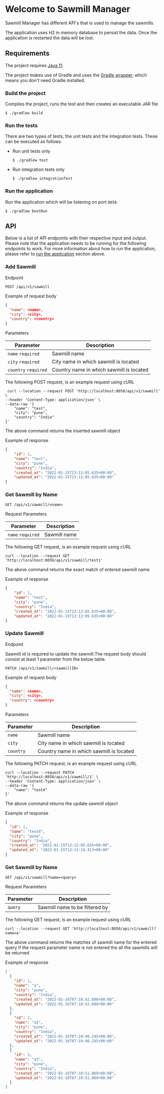# Welcome to Sawmill Manager

Sawmill Manager has different API's that is used to manage the sawmills.

The application uses H2 in memory database to persist the data. Once the application is restarted the data will be lost.

## Requirements

The project requires [Java 11](https://www.oracle.com/java/technologies/downloads/#java11).

The project makes use of Gradle and uses
the [Gradle wrapper](https://docs.gradle.org/current/userguide/gradle_wrapper.html), which means you don't need Gradle
installed.

### Build the project

Compiles the project, runs the test and then creates an executable JAR file

```console
$ ./gradlew build
```

### Run the tests

There are two types of tests, the unit tests and the integration tests. These can be executed as follows.

- Run unit tests only

  ```console
  $ ./gradlew test
  ```

- Run integration tests only

  ```console
  $ ./gradlew integrationTest
  ```

### Run the application

Run the application which will be listening on port `8050`.

```console
$ ./gradlew bootRun
```

## API

Below is a list of API endpoints with their respective input and output. Please note that the application needs to be
running for the following endpoints to work. For more information about how to run the application, please refer
to [run the application](#run-the-application) section above.

### Add Sawmill

Endpoint

```text
POST /api/v1/sawmill
```

Example of request body

```json
{
  "name": <name>,
  "city": <city>,
  "country": <country>
}
```

Parameters

| Parameter            | Description                              |
|----------------------|------------------------------------------|
| `name` `required`    | Sawmill name                             |
| `city`  `required`   | City name in which sawmill is located    |
| `country` `required` | Country name in which sawmill is located |


The following POST request, is an example request using cURL

```console
 curl --location --request POST 'http://localhost:8050/api/v1/sawmill' \
--header 'Content-Type: application/json' \
--data-raw '{
    "name": "test",
    "city": "pune",
    "country": "India"
}'
```
The above command returns the inserted sawmill object

Example of response

```json
{
    "id": 1,
    "name": "test",
    "city": "pune",
    "country": "India",
    "created_at": "2022-01-15T13:12:05.635+00:00",
    "updated_at": "2022-01-15T13:12:05.635+00:00"
}
```

### Get Sawmill by Name

```text
GET /api/v1/sawmill/<name>
```

Request Parameters

| Parameter            | Description                              |
|----------------------|------------------------------------------|
| `name` `required`    | Sawmill name                             |

The following GET request, is an example request using cURL

```console
curl --location --request GET 'http://localhost:8050/api/v1/sawmill/test1'
```

The above command returns the exact match of entered sawmill name

Example of response

```json
{
    "id": 1,
    "name": "test",
    "city": "pune",
    "country": "India",
    "created_at": "2022-01-15T13:12:05.635+00:00",
    "updated_at": "2022-01-15T13:12:05.635+00:00"
}
```

### Update Sawmill

Endpoint

Sawmill id is required to update the sawmill.The request body should consist at least 1 parameter from the below table.

```text
PATCH /api/v1/sawmill/<sawmillID>
```

Example of request body

```json
{
  "name": <name>,
  "city": <city>,
  "country": <country>
}
```

Parameters

| Parameter | Description                              |
|----------|------------------------------------------|
| `name`   | Sawmill name                             |
| `city`   | City name in which sawmill is located    |
| `country` | Country name in which sawmill is located |


The following PATCH request, is an example request using cURL

```console
curl --location --request PATCH 'http://localhost:8050/api/v1/sawmill/1' \
--header 'Content-Type: application/json' \
--data-raw '{
    "name": "test4"
}'
```
The above command returns the update sawmill object

Example of response

```json
{
  "id": 1,
  "name": "test4",
  "city": "pune",
  "country": "India",
  "created_at": "2022-01-15T13:12:05.635+00:00",
  "updated_at": "2022-01-15T13:12:24.413+00:00"
}
```

### Get Sawmill by Name

```text
GET /api/v1/sawmill?name=<query>
```

Request Parameters

| Parameter | Description                    |
|-----------|--------------------------------|
| `query`   | Sawmill name to be filtered by |

The following GET request, is an example request using cURL

```console
curl --location --request GET 'http://localhost:8050/api/v1/sawmill?name=a'
```

The above command returns the matches of sawmill name for the entered query 
if the request parameter name is not entered the all the sawmills will be returned

Example of response

```json
[
  {
    "id": 1,
    "name": "a",
    "city": "pune",
    "country": "India",
    "created_at": "2022-01-16T07:10:42.608+00:00",
    "updated_at": "2022-01-16T07:10:42.608+00:00"
  },
  {
    "id": 2,
    "name": "a2",
    "city": "pune",
    "country": "India",
    "created_at": "2022-01-16T07:10:46.245+00:00",
    "updated_at": "2022-01-16T07:10:46.245+00:00"
  },
  {
    "id": 3,
    "name": "a3",
    "city": "pune",
    "country": "India",
    "created_at": "2022-01-16T07:10:51.869+00:00",
    "updated_at": "2022-01-16T07:10:51.869+00:00"
  }
]
```
